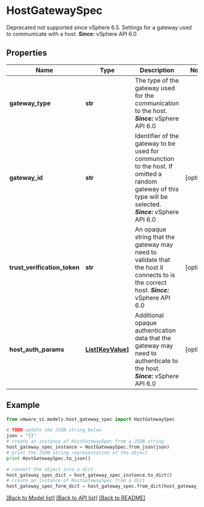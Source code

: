 # HostGatewaySpec

Deprecated not supported since vSphere 6.5.  Settings for a gateway used to communicate with a host.  ***Since:*** vSphere API 6.0 

## Properties
Name | Type | Description | Notes
------------ | ------------- | ------------- | -------------
**gateway_type** | **str** | The type of the gateway used for the communication to the host.  ***Since:*** vSphere API 6.0  | 
**gateway_id** | **str** | Identifier of the gateway to be used for communction to the host.  If omitted a random gateway of this type will be selected.  ***Since:*** vSphere API 6.0  | [optional] 
**trust_verification_token** | **str** | An opaque string that the gateway may need to validate that the host it connects to is the correct host.  ***Since:*** vSphere API 6.0  | [optional] 
**host_auth_params** | [**List[KeyValue]**](KeyValue.md) | Additional opaque authentication data that the gateway may need to authenticate to the host.  ***Since:*** vSphere API 6.0  | [optional] 

## Example

```python
from vmware_vi.models.host_gateway_spec import HostGatewaySpec

# TODO update the JSON string below
json = "{}"
# create an instance of HostGatewaySpec from a JSON string
host_gateway_spec_instance = HostGatewaySpec.from_json(json)
# print the JSON string representation of the object
print HostGatewaySpec.to_json()

# convert the object into a dict
host_gateway_spec_dict = host_gateway_spec_instance.to_dict()
# create an instance of HostGatewaySpec from a dict
host_gateway_spec_form_dict = host_gateway_spec.from_dict(host_gateway_spec_dict)
```
[[Back to Model list]](../README.md#documentation-for-models) [[Back to API list]](../README.md#documentation-for-api-endpoints) [[Back to README]](../README.md)


